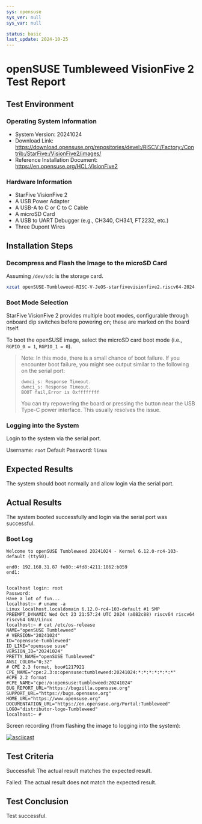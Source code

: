 ```yaml
---
sys: opensuse
sys_ver: null
sys_var: null

status: basic
last_update: 2024-10-25
---
```


# openSUSE Tumbleweed VisionFive 2 Test Report

## Test Environment

### Operating System Information

- System Version: 20241024
- Download Link: https://download.opensuse.org/repositories/devel:/RISCV:/Factory:/Contrib:/StarFive:/VisionFive2/images/
- Reference Installation Document: https://en.opensuse.org/HCL:VisionFive2

### Hardware Information

- StarFive VisionFive 2
- A USB Power Adapter
- A USB-A to C or C to C Cable
- A microSD Card
- A USB to UART Debugger (e.g., CH340, CH341, FT2232, etc.)
- Three Dupont Wires

## Installation Steps

### Decompress and Flash the Image to the microSD Card

Assuming `/dev/sdc` is the storage card.

```bash
xzcat openSUSE-Tumbleweed-RISC-V-JeOS-starfivevisionfive2.riscv64-2024.10.14-Build1.20.raw.xz | sudo dd of=/dev/sdc iflag=fullblock status=progress bs=4M
```

### Boot Mode Selection

StarFive VisionFive 2 provides multiple boot modes, configurable through onboard dip switches before powering on; these are marked on the board itself.

To boot the openSUSE image, select the microSD card boot mode (i.e., `RGPIO_0 = 1`, `RGPIO_1 = 0`).

> Note: In this mode, there is a small chance of boot failure. If you encounter boot failure, you might see output similar to the following on the serial port:
>
>```log
>dwmci_s: Response Timeout.                                                                                            
>dwmci_s: Response Timeout.                                                                                            
>BOOT fail,Error is 0xffffffff
>```
>
> You can try repowering the board or pressing the button near the USB Type-C power interface. This usually resolves the issue.

### Logging into the System

Login to the system via the serial port.

Username: `root`
Default Password: `linux`

## Expected Results

The system should boot normally and allow login via the serial port.

## Actual Results

The system booted successfully and login via the serial port was successful.

### Boot Log

```log
Welcome to openSUSE Tumbleweed 20241024 - Kernel 6.12.0-rc4-103-default (ttyS0).

end0: 192.168.31.87 fe80::4fd8:4211:1862:b059
end1:  


localhost login: root
Password: 
Have a lot of fun...
localhost:~ # uname -a
Linux localhost.localdomain 6.12.0-rc4-103-default #1 SMP PREEMPT_DYNAMIC Wed Oct 23 21:57:24 UTC 2024 (a082c88) riscv64 riscv64 riscv64 GNU/Linux
localhost:~ # cat /etc/os-release 
NAME="openSUSE Tumbleweed"
# VERSION="20241024"
ID="opensuse-tumbleweed"
ID_LIKE="opensuse suse"
VERSION_ID="20241024"
PRETTY_NAME="openSUSE Tumbleweed"
ANSI_COLOR="0;32"
# CPE 2.3 format, boo#1217921
CPE_NAME="cpe:2.3:o:opensuse:tumbleweed:20241024:*:*:*:*:*:*:*"
#CPE 2.2 format
#CPE_NAME="cpe:/o:opensuse:tumbleweed:20241024"
BUG_REPORT_URL="https://bugzilla.opensuse.org"
SUPPORT_URL="https://bugs.opensuse.org"
HOME_URL="https://www.opensuse.org"
DOCUMENTATION_URL="https://en.opensuse.org/Portal:Tumbleweed"
LOGO="distributor-logo-Tumbleweed"
localhost:~ # 
```

Screen recording (from flashing the image to logging into the system):

[![asciicast](https://asciinema.org/a/z3xt9HGtT5iVtI7tbtQNi9rHf.svg)](https://asciinema.org/a/z3xt9HGtT5iVtI7tbtQNi9rHf)

## Test Criteria

Successful: The actual result matches the expected result.

Failed: The actual result does not match the expected result.

## Test Conclusion

Test successful.
